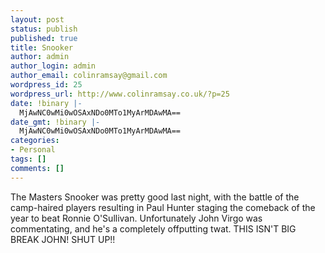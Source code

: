 ```yaml
---
layout: post
status: publish
published: true
title: Snooker
author: admin
author_login: admin
author_email: colinramsay@gmail.com
wordpress_id: 25
wordpress_url: http://www.colinramsay.co.uk/?p=25
date: !binary |-
  MjAwNC0wMi0wOSAxNDo0MTo1MyArMDAwMA==
date_gmt: !binary |-
  MjAwNC0wMi0wOSAxNDo0MTo1MyArMDAwMA==
categories:
- Personal
tags: []
comments: []
---
```

<p>The Masters Snooker was pretty good last night, with the battle of the camp-haired players resulting in Paul Hunter staging the comeback of the year to beat Ronnie O'Sullivan. Unfortunately John Virgo was commentating, and he's a completely offputting twat. THIS ISN'T BIG BREAK JOHN! SHUT UP!!</p>
